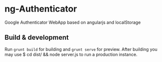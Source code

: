 # ng-Authenticator
Google Authenticator WebApp based on angularjs and localStorage

## Build & development

Run `grunt build` for building and `grunt serve` for preview.
After building you may use
$ cd dist/ && node server.js
to run a production instance.